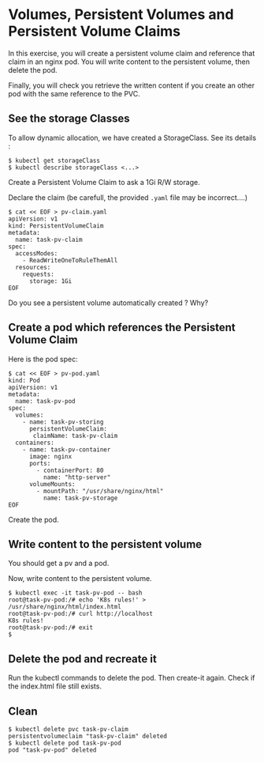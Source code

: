 
# Volumes, Persistent Volumes and Persistent Volume Claims

In this exercise, you will create a persistent volume claim and reference that claim in an nginx pod.
You will write content to the persistent volume, then delete the pod.

Finally, you will check you retrieve the written content if you create an other pod with the same reference to the PVC.

## See the storage Classes
To allow dynamic allocation, we have created a StorageClass. See its details :

```console
$ kubectl get storageClass
$ kubectl describe storageClass <...>
```

Create a Persistent Volume Claim to ask a 1Gi R/W storage.

Declare the claim (be carefull, the provided `.yaml` file may be incorrect....)
```console
$ cat << EOF > pv-claim.yaml
apiVersion: v1
kind: PersistentVolumeClaim
metadata:
  name: task-pv-claim
spec:
  accessModes:
    - ReadWriteOneToRuleThemAll
  resources:
    requests:
      storage: 1Gi
EOF
```

Do you see a persistent volume automatically created ?
Why?

## Create a pod which references the Persistent Volume Claim

Here is the pod spec:
```console
$ cat << EOF > pv-pod.yaml
kind: Pod
apiVersion: v1
metadata:
  name: task-pv-pod
spec:
  volumes:
    - name: task-pv-storing
      persistentVolumeClaim:
       claimName: task-pv-claim
  containers:
    - name: task-pv-container
      image: nginx
      ports:
        - containerPort: 80
          name: "http-server"
      volumeMounts:
        - mountPath: "/usr/share/nginx/html"
          name: task-pv-storage
EOF
```

Create the pod.

## Write content to the persistent volume

You should get a pv and a pod.

Now, write content to the persistent volume.
```console
$ kubectl exec -it task-pv-pod -- bash
root@task-pv-pod:/# echo 'K8s rules!' > /usr/share/nginx/html/index.html
root@task-pv-pod:/# curl http://localhost
K8s rules!
root@task-pv-pod:/# exit
$
```


## Delete the pod and recreate it

Run the kubectl commands to delete the pod.
Then create-it again.
Check if the index.html file still exists.

## Clean
```console
$ kubectl delete pvc task-pv-claim
persistentvolumeclaim "task-pv-claim" deleted
$ kubectl delete pod task-pv-pod
pod "task-pv-pod" deleted
```
